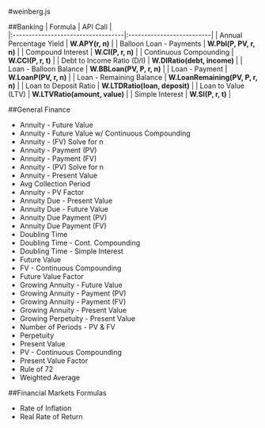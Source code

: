 #weinberg.js

##Banking
|  Formula  | API Call |                        
|:-----------------------------------|:--------------------------|
| Annual Percentage Yield    | **W.APY(r, n)**         | 
| Balloon Loan - Payments | **W.Pbl(P, PV, r, n)** |
| Compound Interest | **W.CI(P, r, n)** |
| Continuous Compounding | **W.CCI(P, r, t)** |
| Debt to Income Ratio (D/I) | **W.DIRatio(debt, income)** |
| Loan - Balloon Balance | **W.BBLoan(PV, P, r, n)** |
| Loan - Payment | **W.LoanP(PV, r, n)** |
| Loan - Remaining Balance | **W.LoanRemaining(PV, P, r, n)** |
| Loan to Deposit Ratio | **W.LTDRatio(loan, deposit)** |
| Loan to Value (LTV) | **W.LTVRatio(amount, value)** |
| Simple Interest | **W.SI(P, r, t)** |

##General Finance
* Annuity - Future Value
* Annuity - Future Value w/ Continuous Compounding
* Annuity - (FV) Solve for n
* Annuity - Payment (PV)
* Annuity - Payment (FV)
* Annuity - (PV) Solve for n
* Annuity - Present Value
* Avg Collection Period
* Annuity - PV Factor
* Annuity Due - Present Value
* Annuity Due - Future Value
* Annuity Due Payment (PV)
* Annuity Due Payment (FV)
* Doubling Time
* Doubling Time - Cont. Compounding
* Doubling Time - Simple Interest
* Future Value
* FV - Continuous Compounding
* Future Value Factor
* Growing Annuity - Future Value
* Growing Annuity - Payment (PV)
* Growing Annuity - Payment (FV)
* Growing Annuity - Present Value
* Growing Perpetuity - Present Value
* Number of Periods - PV & FV
* Perpetuity
* Present Value
* PV - Continuous Compounding
* Present Value Factor
* Rule of 72
* Weighted Average

##Financial Markets Formulas
* Rate of Inflation
* Real Rate of Return



